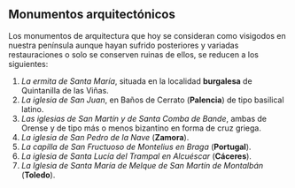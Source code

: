 ## Monumentos arquitectónicos

Los monumentos de arquitectura que hoy se consideran como visigodos en nuestra península aunque hayan sufrido posteriores y variadas restauraciones o solo se conserven ruinas de ellos, se reducen a los siguientes:

1. *La ermita de Santa María*, situada en la localidad **burgalesa** de Quintanilla de las Viñas.
2. *La iglesia de San Juan*, en Baños de Cerrato (**Palencia**) de tipo basilical latino.
3. *Las iglesias de San Martín y de Santa Comba de Bande*, ambas de Orense y de tipo más o menos bizantino en forma de cruz griega.
4. *La iglesia de San Pedro de la Nave* (**Zamora**). 
5. *La capilla de San Fructuoso de Montelius en Braga* (**Portugal**).
6. *La iglesia de Santa Lucía del Trampal en Alcuéscar* (**Cáceres**). 
7. *La Iglesia de Santa María de Melque de San Martín de Montalbán* (**Toledo**).